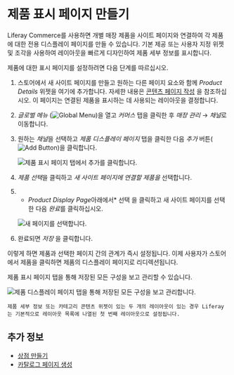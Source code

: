 # 제품 표시 페이지 만들기

Liferay Commerce를 사용하면 개별 매장 제품을 사이트 페이지와 연결하여 각 제품에 대한 전용 디스플레이 페이지를 만들 수 있습니다. 기본 제공 또는 사용자 지정 위젯 및 조각을 사용하여 레이아웃을 빠르게 디자인하여 제품 세부 정보를 표시합니다.

제품에 대한 표시 페이지를 설정하려면 다음 단계를 따르십시오.

1. 스토어에서 새 사이트 페이지를 만들고 원하는 다른 페이지 요소와 함께 *Product Details* 위젯을 여기에 추가합니다. 자세한 내용은 [콘텐츠 페이지 작성](https://learn.liferay.com/dxp/latest/en/site-building/creating-pages/building_and_managing_content_pages.html) 을 참조하십시오. 이 페이지는 연결된 제품을 표시하는 데 사용되는 레이아웃을 결정합니다.

1. *글로벌 메뉴* (![Global Menu](../images/icon-applications-menu.png))을 열고 *커머스* 탭을 클릭한 후 *매장 관리* &rarr; *채널*로 이동합니다.

1. 원하는 *채널*을 선택하고 *제품 디스플레이 페이지* 탭을 클릭한 다음 *추가* 버튼(![Add Button](../images/icon-add.png))을 클릭합니다.

   ![제품 표시 페이지 탭에서 추가를 클릭합니다.](./creating-product-display-pages/images/02.png)

1. *제품 선택*을 클릭하고 *새 사이트 페이지에 연결할 제품을* 선택합니다.

1. * *Product Display Page*아래에서* 선택 을 클릭하고 새 사이트 페이지를 선택한 다음 *완료*를 클릭하십시오.

   ![새 페이지를 선택합니다.](./creating-product-display-pages/images/03.png)

1. 완료되면 *저장* 을 클릭합니다.

이렇게 하면 제품과 선택한 페이지 간의 관계가 즉시 설정됩니다. 이제 사용자가 스토어에서 제품을 클릭하면 제품의 디스플레이 페이지로 리디렉션됩니다.

제품 표시 페이지 탭을 통해 저장된 모든 구성을 보고 관리할 수 있습니다.

![제품 디스플레이 페이지 탭을 통해 저장된 모든 구성을 보고 관리합니다.](./creating-product-display-pages/images/04.png)

```{note}
제품 세부 정보 또는 카테고리 콘텐츠 위젯이 있는 두 개의 레이아웃이 있는 경우 Liferay는 기본적으로 레이아웃 목록에 나열된 첫 번째 레이아웃으로 설정됩니다.
```

## 추가 정보

* [상점 만들기](./creating-your-storefront.md)
* [카탈로그 페이지 생성](./creating-a-catalog-page.md)
